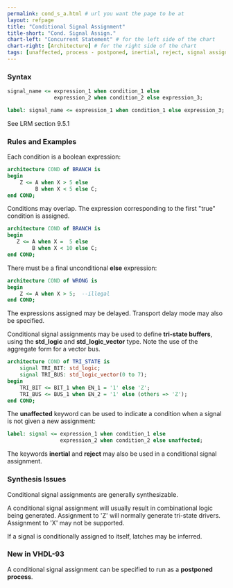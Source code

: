 ```yaml
---
permalink: cond_s_a.html # url you want the page to be at
layout: refpage
title: "Conditional Signal Assignment"
title-short: "Cond. Signal Assign."
chart-left: "Concurrent Statement" # for the left side of the chart
chart-right: [Architecture] # for the right side of the chart
tags: [unaffected, process - postponed, inertial, reject, signal assignment] # list of tags
---
```


<h3 class="text-hr"><span>Syntax</span></h3>

<!-- include the vhdl tag to highlight as vhdl -->
```vhdl
signal_name <= expression_1 when condition_1 else
               expression_2 when condition_2 else expression_3;
```

```vhdl
label: signal_name <= expression_1 when condition_1 else expression_3;
```

See LRM section 9.5.1

<h3 class="text-hr"><span>Rules and Examples</span></h3>

Each condition is a boolean expression:
```vhdl
architecture COND of BRANCH is
begin
    Z <= A when X > 5 else
         B when X < 5 else C;
end COND;
```

Conditions may overlap. The expression corresponding to the first "true" condition is assigned.
```vhdl
architecture COND of BRANCH is
begin
   Z <= A when X =  5 else
        B when X < 10 else C;
end COND;
```

There must be a final unconditional __else__ expression:
```vhdl
architecture COND of WRONG is
begin
    Z <= A when X > 5;  --illegal
end COND;
```

The expressions assigned may be delayed. Transport delay mode may also be specified.

Conditional signal assignments may be used to define __tri-state buffers__, using the __std_logic__ and __std_logic_vector__ type. Note the use of the aggregate form for a vector bus.
```vhdl
architecture COND of TRI_STATE is
    signal TRI_BIT: std_logic;
    signal TRI_BUS: std_logic_vector(0 to 7);
begin
    TRI_BIT <= BIT_1 when EN_1 = '1' else 'Z';
    TRI_BUS <= BUS_1 when EN_2 = '1' else (others => 'Z');
end COND;
```

The __unaffected__ keyword can be used to indicate a condition when a signal is not given a new assignment:
```vhdl
label: signal <= expression_1 when condition_1 else
                 expression_2 when condition_2 else unaffected;
```

The keywords __inertial__ and __reject__ may also be used in a conditional signal assignment.

<h3 class="text-hr"><span>Synthesis Issues</span></h3>

Conditional signal assignments are generally synthesizable.

A conditional signal assignment will usually result in combinational logic being generated. Assignment to 'Z' will normally generate tri-state drivers. Assignment to 'X' may not be supported.

If a signal is conditionally assigned to itself, latches may be inferred.

<h3 class="text-hr"><span>New in VHDL-93</span></h3>


A conditional signal assignment can be specified to run as a __postponed process__.
